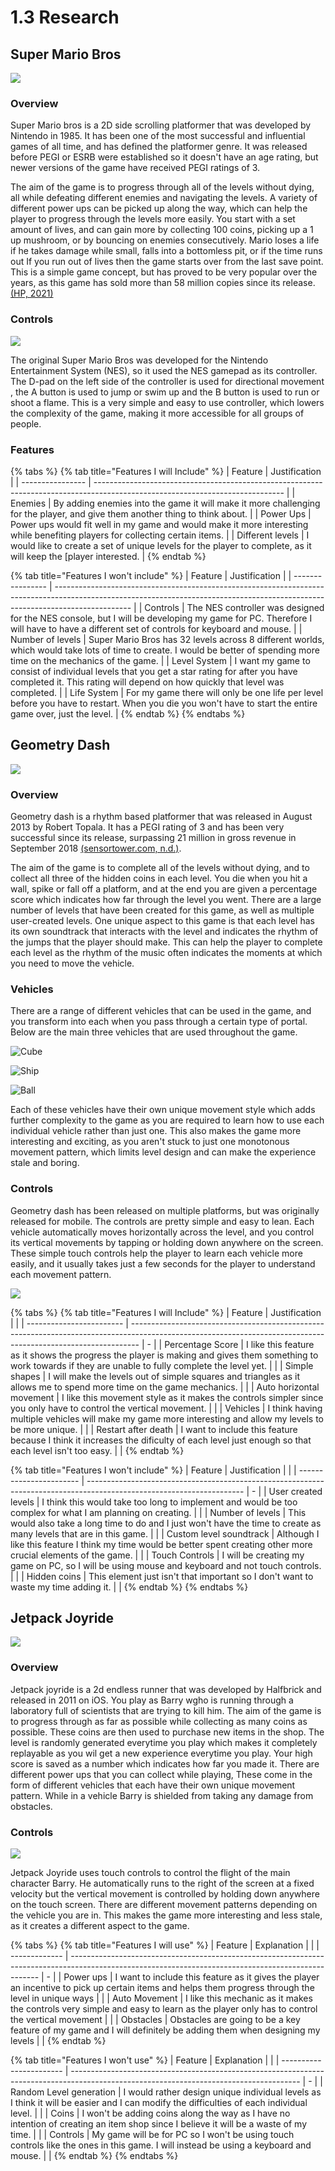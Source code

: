 # 1.3 Research

## Super Mario Bros

![](<../.gitbook/assets/image (3) (1) (2).png>)

### Overview

Super Mario bros is a 2D side scrolling platformer that was developed by Nintendo in 1985. It has been one of the most successful and influential games of all time, and has defined the platformer genre. It was released before PEGI or ESRB were established so it doesn't have an age rating, but newer versions of the game have received  PEGI ratings of 3.

The aim of the game is to progress through all of the levels without dying, all while defeating different enemies and navigating the levels. A variety of different power ups can be picked up along the way, which can help the player to progress through the levels more easily. You start with a set amount of lives, and can gain more by collecting 100 coins, picking up a 1 up mushroom, or by bouncing on enemies consecutively. Mario loses a life if he takes damage while small, falls into a bottomless pit, or if the time runs out If you run out of lives then the game starts over from the last save point. This is a simple game concept, but has proved to be very popular over the years, as this game has sold more than 58 million copies since its release.[ (HP, 2021)](../reference-list.md)

### Controls

![](<../.gitbook/assets/image (4) (1) (1).png>)

The original Super Mario Bros was developed for the Nintendo Entertainment System (NES), so it used the NES gamepad as its controller. The D-pad on the left side of the controller is used for directional movement , the A button is used to jump or swim up and the B button is used to run or shoot a flame. This is a very simple and easy to use controller, which lowers the complexity of the game, making it more accessible for all groups of people.

### Features

{% tabs %}
{% tab title="Features I will Include" %}
| Feature          | Justification                                                                                                                 |
| ---------------- | ----------------------------------------------------------------------------------------------------------------------------- |
| Enemies          | By adding enemies into the game it will  make it more challenging for the player, and give them another thing to think about. |
| Power Ups        | Power ups would fit well in my game and would make it more interesting while benefiting players for collecting certain items. |
| Different levels | I would like to create a set of unique levels for the player to complete, as it will keep the \[player interested.            |
{% endtab %}

{% tab title="Features I won't include" %}
| Feature          | Justification                                                                                                                                                                   |
| ---------------- | ------------------------------------------------------------------------------------------------------------------------------------------------------------------------------- |
| Controls         | The NES controller was designed for the NES console, but I will be developing my game for PC. Therefore I will have to have a different set of controls for keyboard and mouse. |
| Number of levels | Super Mario Bros has 32 levels across 8 different worlds, which would take lots of time to create. I would be better of spending more time on the mechanics of the game.        |
| Level System     | I want my game to consist of individual levels that you get a star rating for after you have completed it. This rating will depend on how quickly that level was completed.     |
| Life System      | For my game there will only be one life per level before you have to restart. When you die you won't have to start the entire game over, just the level.                        |
{% endtab %}
{% endtabs %}



## Geometry Dash

![](<../.gitbook/assets/image (11) (1) (1).png>)

### Overview

Geometry dash is a rhythm based platformer that was released in August 2013 by Robert Topala.  It has a PEGI rating of 3 and has been very successful since its release, surpassing 21 million in gross revenue in September 2018 [(sensortower.com, n.d.)](../reference-list.md).&#x20;

The aim of the game is to complete all of the levels without dying, and to collect all three of the hidden coins in each level. You die when you hit a wall, spike or fall off a platform, and at the end you are given a percentage score which indicates how far through the level you went. There are a large number of levels that have been created for this game, as well as multiple user-created levels. One unique aspect to this game is that each level has its own soundtrack that interacts with the level and indicates the rhythm of the jumps that the player should make. This can help the player to complete each level as the rhythm of the music often indicates the moments at which you need to move the vehicle.



### Vehicles

There are a range of different vehicles that can be used in the game, and you transform into each when you pass through a certain type of portal. Below are the main three vehicles that are used throughout the game.

![Cube](<../.gitbook/assets/image (4) (2).png>)

![Ship](<../.gitbook/assets/image (5) (1) (1) (1).png>)

![Ball](<../.gitbook/assets/image (2) (1) (1).png>)

Each of these vehicles have their own unique movement style which adds further complexity to the game as you are required to learn how to use each individual vehicle rather than just one. This also makes the game more interesting and exciting, as you aren't stuck to just one monotonous movement pattern, which limits level design and can make the experience stale and boring.&#x20;

### Controls

Geometry dash has been released on multiple platforms, but was originally released for mobile. The controls are pretty simple and easy to lean. Each vehicle automatically moves horizontally across the level, and you control its vertical movements by tapping or holding down anywhere on the screen. These simple touch controls help the player to learn each vehicle more easily, and it usually takes just a few seconds for the player to understand each movement pattern.

![](<../.gitbook/assets/image (7) (1).png>)

{% tabs %}
{% tab title="Features I will Include" %}
| Feature                  | Justification                                                                                                                                                  |   |
| ------------------------ | -------------------------------------------------------------------------------------------------------------------------------------------------------------- | - |
| Percentage Score         | I like this feature as it shows the progress the player is making and gives them something to work towards if they are unable to fully complete the level yet. |   |
| Simple shapes            | I will make the levels out of simple squares and triangles as it allows me to spend more time on the game mechanics.                                           |   |
| Auto horizontal movement | I like this movement style as it makes the controls simpler since you only have to  control the vertical movement.                                             |   |
| Vehicles                 | I think having multiple vehicles will make my game more interesting and allow my levels to be more unique.                                                     |   |
| Restart after death      | I want to include this feature because I think it increases the dificulty of each level just enough so that each level isn't too easy.                         |   |
{% endtab %}

{% tab title="Features I won't include" %}
| Feature                 | Justification                                                                                                         |   |
| ----------------------- | --------------------------------------------------------------------------------------------------------------------- | - |
| User created levels     | I think this would take too long to implement and would be too complex for what I am planning on creating.            |   |
| Number of levels        | This would also take a long time to do and I just won't have the time to create as many levels that are in this game. |   |
| Custom level soundtrack | Although I like this feature I think my time would be better spent creating other more crucial elements of the game.  |   |
| Touch Controls          | I will be creating my game on PC, so I will be using mouse and keyboard and not touch controls.                       |   |
| Hidden coins            | This element just isn't that important so I don't want to waste my time adding it.                                    |   |
{% endtab %}
{% endtabs %}

## Jetpack Joyride

![](<../.gitbook/assets/image (2) (1) (2).png>)

### Overview

Jetpack joyride is a 2d endless runner that was developed by Halfbrick and released in 2011 on iOS. You play as Barry wgho is running through a laboratory full of scientists that are trying to kill him. The aim of the game is to progress through as far as possible while collecting as many coins as possible. These coins are then used to purchase new items in the shop. The level is randomly generated everytime you play which makes it completely replayable as you wil get a new experience everytime you play. Your high score is saved as a number which indicates how far you made it. There are different power ups that you can collect while playing, These come in the form of different vehicles that each have their own unique movement pattern. While in a vehicle Barry is shielded from taking any damage from obstacles.

### Controls

![](<../.gitbook/assets/image (1) (2) (1).png>)

Jetpack Joyride uses touch controls to control the flight of the main character Barry. He automatically runs to the right of the screen at a fixed velocity but the vertical movement is controlled by holding down anywhere on the touch screen. There are different movement patterns depending on the vehicle you are in. This makes the game more interesting and less stale, as it creates a different aspect to the game.&#x20;

{% tabs %}
{% tab title="Features I will use" %}
| Feature       | Explanation                                                                                                                                          |   |
| ------------- | ---------------------------------------------------------------------------------------------------------------------------------------------------- | - |
| Power ups     | I want to include this feature as it gives the player an incentive to pick up certain items and helps them progress through the level in unique ways |   |
| Auto Movement | I like this mechanic as it makes the controls very simple and easy to learn as the player only has to control the vertical movement                  |   |
| Obstacles     | Obstacles are going to be a key feature of my game and I will definitely be adding them when designing my levels                                     |   |
{% endtab %}

{% tab title="Features I won't use" %}
| Feature                 | Explanation                                                                                                                             |   |
| ----------------------- | --------------------------------------------------------------------------------------------------------------------------------------- | - |
| Random Level generation | I would rather design unique individual levels as I think it will be easier and I can modify the difficulties of each individual level. |   |
| Coins                   | I won't be adding coins along the way as I have no intention of creating an item shop since I believe it will be a waste of my time.    |   |
| Controls                | My game will be for PC so I won't be using touch controls like the ones in this game. I will instead be using a keyboard and mouse.     |   |
{% endtab %}
{% endtabs %}
